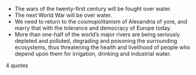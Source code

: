  - The wars of the twenty-first century will be fought over water.
 - The next World War will be over water.
 - We need to return to the cosmopolitanism of Alexandria of yore, and marry that with the tolerance and democracy of Europe today.
 - More than one-half of the world’s major rivers are being seriously depleted and polluted, degrading and poisoning the surrounding ecosystems, thus threatening the health and livelihood of people who depend upon them for irrigation, drinking and industrial water.

4 quotes